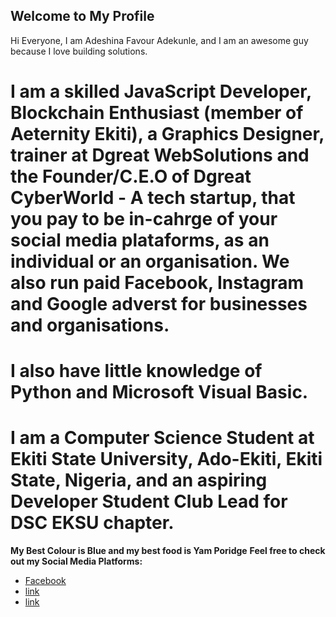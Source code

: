 ## Welcome to My Profile

Hi Everyone, I am Adeshina Favour Adekunle, and I am an awesome guy because I love building solutions. 
# I am a skilled JavaScript Developer, Blockchain Enthusiast (member of Aeternity Ekiti), a Graphics Designer, trainer at Dgreat WebSolutions and the Founder/C.E.O of Dgreat CyberWorld - A tech startup, that you pay to be in-cahrge of your social media plataforms, as an individual or an organisation. We also run paid Facebook, Instagram and Google adverst for businesses and organisations. 
# I also have little knowledge of Python and Microsoft Visual Basic. 

# I am a Computer Science Student at Ekiti State University, Ado-Ekiti, Ekiti State, Nigeria, and an aspiring Developer Student Club Lead for DSC EKSU chapter. 

**My Best Colour is Blue and my best food is Yam Poridge** 
**Feel free to check out my Social Media Platforms:**
- [Facebook](https://github.com/Favour-dgreat)
- [link](https://facebook.com/favourdgreat.adeshina)
- [link](https://twitter.com/favour_adeshina)
